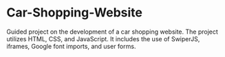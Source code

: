# Car-Shopping-Website
Guided project on the development of a car shopping website. The project utilizes HTML, CSS, and JavaScript. It includes the use of SwiperJS, iframes, Google font imports, and user forms.
